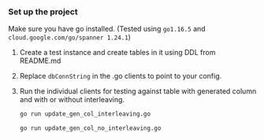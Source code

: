 ### Set up the project

Make sure you have go installed. (Tested using `go1.16.5` and `cloud.google.com/go/spanner 1.24.1`)

1. Create a test instance and create tables in it using DDL from README.md
2. Replace `dbConnString` in the .go clients to point to your config.
3. Run the individual clients for testing against table with generated column and with or without interleaving.

    ```bash
    go run update_gen_col_interleaving.go
    ```
    
    ```bash
    go run update_gen_col_no_interleaving.go
    ```